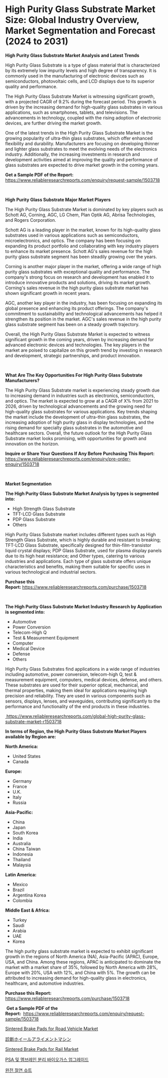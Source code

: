 <p><h1>High Purity Glass Substrate Market Size: Global Industry Overview, Market Segmentation and Forecast (2024 to 2031)</h1></p><p><strong>High Purity Glass Substrate Market Analysis and Latest Trends</strong></p>
<p><p>High Purity Glass Substrate is a type of glass material that is characterized by its extremely low impurity levels and high degree of transparency. It is commonly used in the manufacturing of electronic devices such as semiconductors, photovoltaic cells, and LCD displays due to its superior quality and performance.</p><p>The High Purity Glass Substrate Market is witnessing significant growth, with a projected CAGR of 9.2% during the forecast period. This growth is driven by the increasing demand for high-quality glass substrates in various applications, such as smartphones, tablets, and televisions. The advancements in technology, coupled with the rising adoption of electronic devices, are further driving the market growth.</p><p>One of the latest trends in the High Purity Glass Substrate Market is the growing popularity of ultra-thin glass substrates, which offer enhanced flexibility and durability. Manufacturers are focusing on developing thinner and lighter glass substrates to meet the evolving needs of the electronics industry. Additionally, the increasing investments in research and development activities aimed at improving the quality and performance of glass substrates are expected to drive market growth in the coming years.</p></p>
<p><strong>Get a Sample PDF of the Report:&nbsp;</strong> <a href="https://www.reliableresearchreports.com/enquiry/request-sample/1503718">https://www.reliableresearchreports.com/enquiry/request-sample/1503718</a></p>
<p>&nbsp;</p>
<p><strong>High Purity Glass Substrate Major Market Players</strong></p>
<p><p>The High Purity Glass Substrate Market is dominated by key players such as Schott AG, Corning, AGC, LG Chem, Plan Optik AG, Abrisa Technologies, and Rogers Corporation. </p><p>Schott AG is a leading player in the market, known for its high-quality glass substrates used in various applications such as semiconductors, microelectronics, and optics. The company has been focusing on expanding its product portfolio and collaborating with key industry players to enhance its market presence. Schott AG's sales revenue for the high purity glass substrate segment has been steadily growing over the years.</p><p>Corning is another major player in the market, offering a wide range of high purity glass substrates with exceptional quality and performance. The company's strong focus on research and development has enabled it to introduce innovative products and solutions, driving its market growth. Corning's sales revenue in the high purity glass substrate market has shown significant growth in recent years.</p><p>AGC, another key player in the industry, has been focusing on expanding its global presence and enhancing its product offerings. The company's commitment to sustainability and technological advancements has helped it strengthen its position in the market. AGC's sales revenue in the high purity glass substrate segment has been on a steady growth trajectory.</p><p>Overall, the High Purity Glass Substrate Market is expected to witness significant growth in the coming years, driven by increasing demand for advanced electronic devices and technologies. The key players in the market are poised to capitalize on this growth trend by investing in research and development, strategic partnerships, and product innovation.</p></p>
<p>&nbsp;</p>
<p><strong>What Are The Key Opportunities For High Purity Glass Substrate Manufacturers?</strong></p>
<p><p>The High Purity Glass Substrate market is experiencing steady growth due to increasing demand in industries such as electronics, semiconductors, and optics. The market is expected to grow at a CAGR of X% from 2021 to 2026, driven by technological advancements and the growing need for high-quality glass substrates for various applications. Key trends shaping the market include the development of ultra-thin glass substrates, the increasing adoption of high purity glass in display technologies, and the rising demand for specialty glass substrates in the automotive and healthcare sectors. Overall, the future outlook for the High Purity Glass Substrate market looks promising, with opportunities for growth and innovation on the horizon.</p></p>
<p><strong>Inquire or Share Your Questions If Any Before Purchasing This Report:</strong> <a href="https://www.reliableresearchreports.com/enquiry/pre-order-enquiry/1503718">https://www.reliableresearchreports.com/enquiry/pre-order-enquiry/1503718</a></p>
<p>&nbsp;</p>
<p><strong>Market Segmentation</strong></p>
<p><strong>The High Purity Glass Substrate Market Analysis by types is segmented into:</strong></p>
<p><ul><li>High Strength Glass Substrate</li><li>TFT-LCD Glass Substrate</li><li>PDP Glass Substrate</li><li>Others</li></ul></p>
<p><p>High Purity Glass Substrate market includes different types such as High Strength Glass Substrate, which is highly durable and resistant to breaking; TFT-LCD Glass Substrate, specifically designed for thin-film-transistor liquid crystal displays; PDP Glass Substrate, used for plasma display panels due to its high heat resistance; and Other types, catering to various industries and applications. Each type of glass substrate offers unique characteristics and benefits, making them suitable for specific uses in various technological and industrial sectors.</p></p>
<p><strong>Purchase this Report:&nbsp;</strong><a href="https://www.reliableresearchreports.com/purchase/1503718">https://www.reliableresearchreports.com/purchase/1503718</a></p>
<p>&nbsp;</p>
<p><strong>The High Purity Glass Substrate Market Industry Research by Application is segmented into:</strong></p>
<p><ul><li>Automotive</li><li>Power Conversion</li><li>Telecom-High Q</li><li>Test & Measurement Equipment</li><li>Computer</li><li>Medical Device</li><li>Defense</li><li>Others</li></ul></p>
<p><p>High Purity Glass Substrates find applications in a wide range of industries including automotive, power conversion, telecom-high Q, test & measurement equipment, computers, medical devices, defense, and others. These substrates are used for their superior optical, mechanical, and thermal properties, making them ideal for applications requiring high precision and reliability. They are used in various components such as sensors, displays, lenses, and waveguides, contributing significantly to the performance and functionality of the end products in these industries.</p></p>
<p><a href="https://www.reliableresearchreports.com/global-high-purity-glass-substrate-market-r1503718">&nbsp;https://www.reliableresearchreports.com/global-high-purity-glass-substrate-market-r1503718</a></p>
<p><strong>In terms of Region, the High Purity Glass Substrate Market Players available by Region are:</strong></p>
<p>
    <p> <strong> North America: </strong>
        <ul>
            <li>United States</li>
            <li>Canada</li>
        </ul>
        </p> 
    <p> <strong> Europe: </strong>
        <ul>
            <li>Germany</li>
            <li>France</li>
            <li>U.K.</li>
            <li>Italy</li>
            <li>Russia</li>
        </ul>
        </p> 
    <p> <strong> Asia-Pacific: </strong>
        <ul>
            <li>China</li>
            <li>Japan</li>
            <li>South Korea</li>
            <li>India</li>
            <li>Australia</li>
            <li>China Taiwan</li>
            <li>Indonesia</li>
            <li>Thailand</li>
            <li>Malaysia</li>
        </ul>
        </p> 
    <p> <strong> Latin America: </strong>
        <ul>
            <li>Mexico</li>
            <li>Brazil</li>
            <li>Argentina Korea</li>
            <li>Colombia</li>
        </ul>
        </p> 
    <p> <strong> Middle East & Africa: </strong>
        <ul>
            <li>Turkey</li>
            <li>Saudi</li>
            <li>Arabia</li>
            <li>UAE</li>
            <li>Korea</li>
        </ul>
    </p>
    </p>
<p><p>The high purity glass substrate market is expected to exhibit significant growth in the regions of North America (NA), Asia-Pacific (APAC), Europe, USA, and China. Among these regions, APAC is anticipated to dominate the market with a market share of 35%, followed by North America with 28%, Europe with 20%, USA with 12%, and China with 5%. The growth can be attributed to increasing demand for high-quality glass in electronics, healthcare, and automotive industries.</p></p>
<p><strong>Purchase this Report: </strong><a href="https://www.reliableresearchreports.com/purchase/1503718">https://www.reliableresearchreports.com/purchase/1503718</a></p>
<p>&nbsp;<strong>Get a Sample PDF of the Report:&nbsp;&nbsp;</strong><a href="https://www.reliableresearchreports.com/enquiry/request-sample/1503718">https://www.reliableresearchreports.com/enquiry/request-sample/1503718</a></p>
<p><strong></strong></p>
<p><p><a href="https://github.com/joannesouthgate/Market-Research-Report-List-3/blob/main/sintered-brake-pads-for-road-vehicle-market.md">Sintered Brake Pads for Road Vehicle Market</a></p><p><a href="https://github.com/leigh4852023/Market-Research-Report-List-1/blob/main/685522994974.md">診断ホイールアライメントマシン</a></p><p><a href="https://github.com/sofayahoo2023/Market-Research-Report-List-4/blob/main/sintered-brake-pads-for-rail-market.md">Sintered Brake Pads for Rail Market</a></p><p><a href="https://medium.com/@fly879567/psa-%EB%B0%8F-%EB%A7%89%EB%B6%84%EB%A6%AC-%EC%83%9D%EB%AC%BC%EA%B0%80%EC%8A%A4-%EC%97%85%EA%B7%B8%EB%A0%88%EC%9D%B4%EB%94%A9-%EC%8B%9C%EC%9E%A5%EC%9D%80-%EC%8B%9C%EC%9E%A5-%EC%A0%90%EC%9C%A0%EC%9C%A8-%ED%81%AC%EA%B8%B0-%EB%B0%8F-2031%EB%85%84%EA%B9%8C%EC%A7%80-%EC%98%88%EC%83%81%EB%90%9C-%EC%98%88%EC%B8%A1%EC%97%90-%EC%B4%88%EC%A0%90%EC%9D%84-%EB%A7%9E%EC%B6%A5%EB%8B%88%EB%8B%A4-f90c7e4a0828">PSA 및 멤브레인 분리 바이오가스 업그레이드</a></p><p><a href="https://github.com/TitusBoyer1/Market-Research-Report-List-1/blob/main/544739986617.md">완전 절연 슈트</a></p></p>